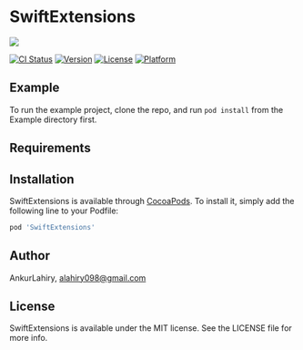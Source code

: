 # SwiftExtensions

![](/images/Swift-Extensions.png)

[![CI Status](https://img.shields.io/travis/AnkurLahiry/SwiftExtensions.svg?style=flat)](https://travis-ci.org/AnkurLahiry/SwiftExtensions)
[![Version](https://img.shields.io/cocoapods/v/SwiftExtensions.svg?style=flat)](https://cocoapods.org/pods/SwiftExtensions)
[![License](https://img.shields.io/cocoapods/l/SwiftExtensions.svg?style=flat)](https://cocoapods.org/pods/SwiftExtensions)
[![Platform](https://img.shields.io/cocoapods/p/SwiftExtensions.svg?style=flat)](https://cocoapods.org/pods/SwiftExtensions)

## Example

To run the example project, clone the repo, and run `pod install` from the Example directory first.

## Requirements

## Installation

SwiftExtensions is available through [CocoaPods](https://cocoapods.org). To install
it, simply add the following line to your Podfile:

```ruby
pod 'SwiftExtensions'
```

## Author

AnkurLahiry, alahiry098@gmail.com

## License

SwiftExtensions is available under the MIT license. See the LICENSE file for more info.
